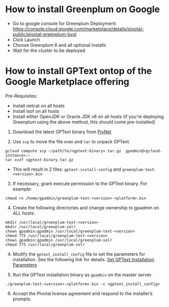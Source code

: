 # How to install Greenplum on Google
- Go to google console for Greenplum Deployment: https://console.cloud.google.com/marketplace/details/pivotal-public/pivotal-greenplum-byol
- Click Launch
- Choose Greenplum 6 and all optional installs
- Wait for the cluster to be deployed

# How to install GPText ontop of the Google Marketplace offering
Pre-Requisites:

- Install netcat on all hosts 
- Install lsof on all hosts
- Install either OpenJDK or Oracle JDK v8 on all hosts (if you're deploying Greenplum using the above method, this should come pre-installed)

1. Download the latest GPText binary from [PivNet](https://network.pivotal.io/)

2. Use `scp` to move the file over and `tar` to unpack GPText.
```
gcloud compute scp ~/path/to/<gptext-binary>.tar.gz  gpadmin@<gcloud-instance>:~
tar xvzf <gptext-binary.tar.gz
```
- This will result in 2 files: `gptext-install-config` and `greenplum-text-<version>.bin`

3. If necessary, grant execute permission to the GPText binary. For example:
```
chmod +x /home/gpadmin/greenplum-text-<version>-<platform>.bin
```

4. Create the following directories and change ownership to gpadmin on *ALL* hosts:

```
mkdir /usr/local/greenplum-text-<version>
mkdir /usr/local/greenplum-solr
chown gpadmin:gpadmin /usr/local/greenplum-text-<version>
chmod 775 /usr/local/greenplum-text-<version>
chown gpadmin:gpadmin /usr/local/greenplum-solr
chmod 775 /usr/local/greenplum-solr
```

4. Modify the `gptext_install_config` file to set the parameters for installation. See the following link for details. [Set GPText Installation Parameters](http://gptext.docs.pivotal.io/340/topics/installing.html#topic1__edit_config)

5. Run the GPText installation binary as `gpadmin` on the master server.
```
./greenplum-text-<version>-<platform>.bin -c <gptext_install_config>
```

6. Accept the Pivotal license agreement and respond to the installer’s prompts.
